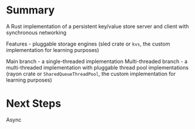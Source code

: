# Summary
A Rust implementation of a persistent key/value store server and client with synchronous networking

Features - pluggable storage engines (sled crate or `kvs`, the custom implementation for learning purposes)

Main branch - a single-threaded implementation
Multi-threaded branch - a multi-threaded implementation with pluggable thread pool implementations (rayon crate or `SharedQueueThreadPool`, the custom implementation for learning purposes)

# Next Steps

Async
